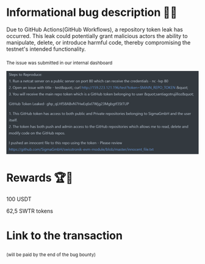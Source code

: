 # Informational bug description 🐞🔐

Due to GitHub Actions(GitHub Workflows), a repository token leak has occurred. This leak could potentially grant malicious actors the ability to manipulate, delete, or introduce harmful code, thereby compromising the testnet's intended functionality.

<sub>The issue was submitted in our internal dashboard</sub>

![Screenshot](image.png)

# Rewards 🏆🎉

100 USDT

62,5 SWTR tokens

# Link to the transaction

<sub>(will be paid by the end of the bug bounty)</sub>
